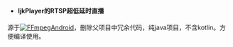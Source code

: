 
- #### IjkPlayer的RTSP超低延时直播

源于[![FFmpegAndroid](https://github.com/xufuji456/FFmpegAndroid)](https://github.com/xufuji456/FFmpegAndroid)，删除父项目中冗余代码，纯java项目，不含kotlin。方便编译使用。

